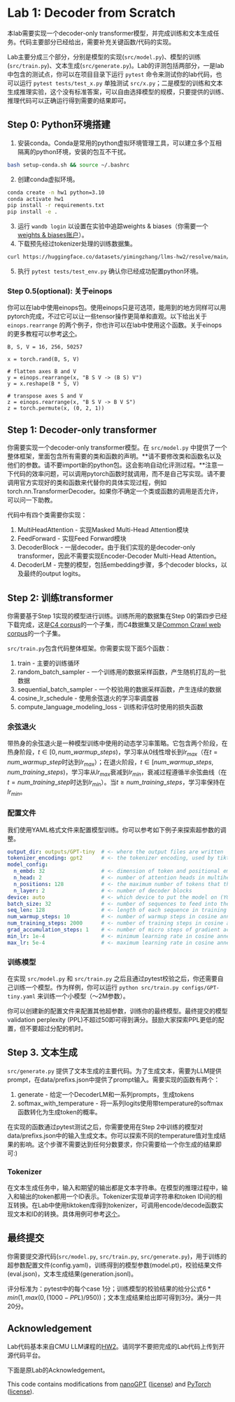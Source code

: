 # Lab 1: Decoder from Scratch

本lab需要实现一个decoder-only transformer模型，并完成训练和文本生成任务。代码主要部分已经给出，需要补充关键函数/代码的实现。

Lab主要分成三个部分，分别是模型的实现(`src/model.py`)、模型的训练(`src/train.py`)、文本生成(`src/generate.py`)。Lab的评测包括两部分，一是lab中包含的测试点，你可以在项目目录下运行 `pytest` 命令来测试你的lab代码，也可以运行 `pytest tests/test_x.py` 单独测试 `src/x.py`；二是模型的训练和文本生成推理实验，这个没有标准答案，可以自由选择模型的规模，只要提供的训练、推理代码可以正确运行得到需要的结果即可。


## Step 0: Python环境搭建

1. 安装conda。Conda是常用的python虚拟环境管理工具，可以建立多个互相隔离的python环境，安装的包互不干扰。
```bash
bash setup-conda.sh && source ~/.bashrc
```
2. 创建conda虚拟环境。 
```bash
conda create -n hw1 python=3.10
conda activate hw1
pip install -r requirements.txt
pip install -e .
```
3. 运行 `wandb login` 以设置在实验中追踪weights & biases（你需要一个[weights & biases账户](https://wandb.ai/login)）。
4. 下载预先经过tokenizer处理的训练数据集。
```bash
curl https://huggingface.co/datasets/yimingzhang/llms-hw2/resolve/main/tokens.npz -o data/tokens.npz -L
```
5. 执行 `pytest tests/test_env.py` 确认你已经成功配置python环境。


### Step 0.5(optional): 关于einops 

你可以在lab中使用einops包。使用einops只是可选项，能用到的地方同样可以用pytorch完成，不过它可以让一些tensor操作更简单和直观。以下给出关于 `einops.rearrange` 的两个例子，你也许可以在lab中使用这个函数。关于einops的更多教程可以参考[这个](https://einops.rocks/1-einops-basics/)。

```
B, S, V = 16, 256, 50257

x = torch.rand(B, S, V)

# flatten axes B and V
y = einops.rearrange(x, "B S V -> (B S) V")
y = x.reshape(B * S, V)

# transpose axes S and V
z = einops.rearrange(x, "B S V -> B V S")
z = torch.permute(x, (0, 2, 1))
```


## Step 1: Decoder-only transformer

你需要实现一个decoder-only transformer模型。在 `src/model.py` 中提供了一个整体框架，里面包含所有需要的类和函数的声明。**请不要修改类和函数名以及他们的参数。请不要import新的python包。这会影响自动化评测过程。**注意一下代码的效率问题，可以调用pytorch函数时就调用，而不是自己写实现。请不要调用官方实现好的类和函数来代替你的具体实现过程，例如torch.nn.TransformerDecoder。如果你不确定一个类或函数的调用是否允许，可以问一下助教。

代码中有四个类需要你实现：
1. MultiHeadAttention - 实现Masked Multi-Head Attention模块
2. FeedForward - 实现Feed Forward模块
3. DecoderBlock - 一层decoder。由于我们实现的是decoder-only transformer，因此不需要实现Encoder-Decoder Multi-Head Attention。
4. DecoderLM - 完整的模型，包括embedding步骤，多个decoder blocks，以及最终的output logits。


## Step 2: 训练transformer

你需要基于Step 1实现的模型进行训练。训练所用的数据集在Step 0的第四步已经下载完成，这是[C4 corpus](https://huggingface.co/datasets/allenai/c4)的一个子集，而C4数据集又是[Common Crawl web corpus](https://commoncrawl.org/)的一个子集。

`src/train.py`包含代码整体框架。你需要实现下面5个函数：
1. train - 主要的训练循环
2. random_batch_sampler - 一个训练用的数据采样函数，产生随机打乱的一批数据
3. sequential_batch_sampler - 一个校验用的数据采样函数，产生连续的数据
4. cosine_lr_schedule - 使用余弦退火的学习率调度器
5. compute_language_modeling_loss - 训练和评估时使用的损失函数

### 余弦退火
带热身的余弦退火是一种模型训练中使用的动态学习率策略。它包含两个阶段，在热身阶段，$t \in [0, num\_warmup\_steps)$，学习率从0线性增长到$lr_{max}$（在$t=num\_warmup\_step$时达到$lr_{max}$）；在退火阶段，$t \in [num\_warmup\_steps, num\_training\_steps)$，学习率从$lr_{max}$衰减到$lr_{min}$，衰减过程遵循半余弦曲线（在$t=num\_training\_step$时达到$lr_{min}$）。当$t \geq num\_training\_steps$，学习率保持在$lr_{min}$。


### 配置文件

我们使用YAML格式文件来配置模型训练。你可以参考如下例子来探索超参数的调整。

```yaml
output_dir: outputs/GPT-tiny  # <- where the output files are written
tokenizer_encoding: gpt2      # <- the tokenizer encoding, used by tiktoken (YOU SHOULD NOT CHANGE THIS)
model_config:
  n_embd: 32                  # <- dimension of token and positional embeddings 
  n_head: 2                   # <- number of attention heads in multihead attention
  n_positions: 128            # <- the maximum number of tokens that the model can take
  n_layer: 2                  # <- number of decoder blocks
device: auto                  # <- which device to put the model on (YOU DO NOT NEED TO CHANGE THIS)
batch_size: 32                # <- number of sequences to feed into the model at a time
seq_len: 128                  # <- length of each sequence in training and evaluation, <= model_config.n_positions
num_warmup_steps: 10          # <- number of warmup steps in cosine annealing
num_training_steps: 2000      # <- number of training steps in cosine annealing
grad_accumulation_steps: 1    # <- number of micro steps of gradient accumulation before every model update
min_lr: 1e-4                  # <- minimum learning rate in cosine annealing
max_lr: 5e-4                  # <- maximum learning rate in cosine annealing
```

### 训练模型

在实现 `src/model.py` 和 `src/train.py` 之后且通过pytest校验之后，你还需要自己训练一个模型。作为样例，你可以运行 `python src/train.py configs/GPT-tiny.yaml` 来训练一个小模型（～2M参数）。

你可以创建新的配置文件来配置其他超参数，训练你的最终模型。最终提交的模型validation perplexity (PPL)不超过50即可得到满分。鼓励大家探索PPL更低的配置，但不要超过分配的机时。

## Step 3. 文本生成
`src/generate.py` 提供了文本生成的主要代码。为了生成文本，需要为LLM提供prompt，在data/prefixs.json中提供了prompt输入。需要实现的函数有两个：

1. generate - 给定一个DecoderLM和一系列prompts，生成tokens
2. softmax_with_temperature - 将一系列logits使用带temperature的softmax函数转化为生成token的概率。

在实现的函数通过pytest测试之后，你需要使用在Step 2中训练的模型对data/prefixs.json中的输入生成文本。你可以探索不同的temperature值对生成结果的影响。这个步骤不需要达到任何分数要求，你只需要给一个你生成的结果即可:)

### Tokenizer

在文本生成任务中，输入和期望的输出都是文本字符串。在模型的推理过程中，输入和输出的token都用一个ID表示。Tokenizer实现单词字符串和token ID间的相互转换。在Lab中使用tiktoken库得到tokenizer，可调用encode/decode函数实现文本和ID的转换。具体用例可参考[这个](https://cookbook.openai.com/examples/how_to_count_tokens_with_tiktoken)。

## 最终提交

你需要提交源代码(`src/model.py`, `src/train.py`, `src/generate.py`)，用于训练的超参数配置文件(config.yaml)，训练得到的模型参数(model.pt)，校验结果文件(eval.json)，文本生成结果(generation.jsonl)。

评分标准为：pytest中的每个case 1分；训练模型的校验结果的给分公式$6 * min(1, max(0, (1000-PPL)/950))$；文本生成结果给出即可得到3分。满分一共20分。

## Acknowledgement

Lab代码基本来自CMU LLM课程的[HW2](https://2023.cmu-llms.org/homework2/)。请同学不要把完成的Lab代码上传到开源代码平台。

下面是原Lab的Acknowledgement。

This code contains modifications from [nanoGPT](https://github.com/karpathy/nanoGPT)
([license](copyright/nanoGPT)) and [PyTorch](https://pytorch.org/)
([license](copyright/pytorch)).







